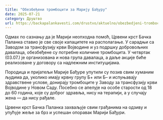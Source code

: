 ```yaml
---
title: "Обезбеђени тромбоцити за Марију Бађуру"
date: 2025-07-21
category: Друштво
url: https://backapalankavesti.com/drustvo/aktuelno/obezbedjeni-trombociti-za-mariju-badjuru/
---
```


Одмах по сазнању да је Марији неопходна помоћ, Црвени крст Бачка Паланка ставио је све своје капацитете на располагање. У сарадњи са Заводом за трансфузију крви Војводине и уз подршку добровољних давалаца, обезбеђене су потребне количине тромбоцита. У четвртак (03.07.) је организована и нова група давалаца, а даље акције биће реализоване у договору са надлежним институцијама.

Породица и пријатељи Марије Бађуре упутили су позив свим хуманим људима да, уколико имају крвну групу Б+ или Б– и испуњавају здравствене услове, донирају тромбоците у Заводу за трансфузију крви Војводине у Новом Саду. Посебно се апелује на особе старости од 18 до 60 година, које су доброг здравља, нису на терапији, а у случају жена — да нису рађале.

Црвени крст Бачка Паланка захваљује свим грађанима на одзиву и упућује жеље за брз и успешан опоравак Марији Бађури.
